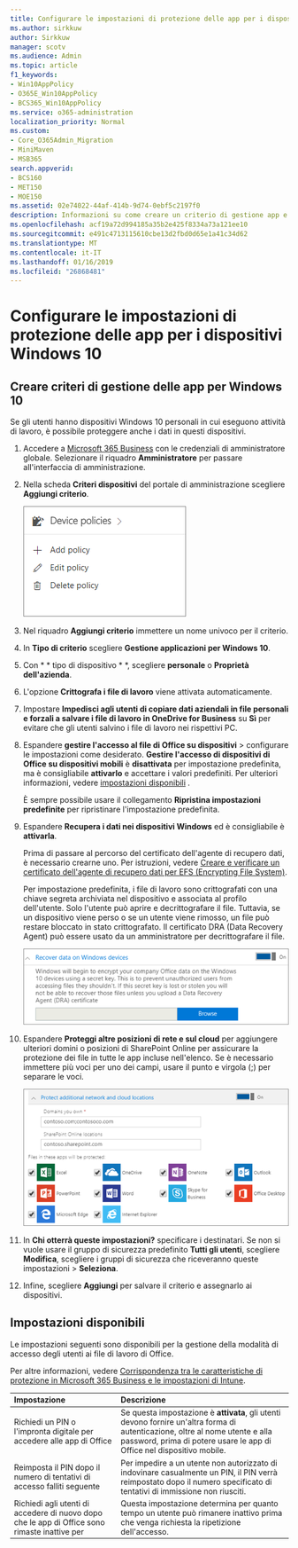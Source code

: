 ```yaml
---
title: Configurare le impostazioni di protezione delle app per i dispositivi Windows 10
ms.author: sirkkuw
author: Sirkkuw
manager: scotv
ms.audience: Admin
ms.topic: article
f1_keywords:
- Win10AppPolicy
- O365E_Win10AppPolicy
- BCS365_Win10AppPolicy
ms.service: o365-administration
localization_priority: Normal
ms.custom:
- Core_O365Admin_Migration
- MiniMaven
- MSB365
search.appverid:
- BCS160
- MET150
- MOE150
ms.assetid: 02e74022-44af-414b-9d74-0ebf5c2197f0
description: Informazioni su come creare un criterio di gestione app e proteggere i file di lavoro nei dispositivi Windows 10.
ms.openlocfilehash: acf19a72d994185a35b2e425f8334a73a121ee10
ms.sourcegitcommit: e491c4713115610cbe13d2fbd0d65e1a41c34d62
ms.translationtype: MT
ms.contentlocale: it-IT
ms.lasthandoff: 01/16/2019
ms.locfileid: "26868481"
---
```

# <a name="set-application-protection-settings-for-windows-10-devices"></a>Configurare le impostazioni di protezione delle app per i dispositivi Windows 10

## <a name="create-an-app-management-policy-for-windows-10"></a>Creare criteri di gestione delle app per Windows 10

Se gli utenti hanno dispositivi Windows 10 personali in cui eseguono attività di lavoro, è possibile proteggere anche i dati in questi dispositivi.
  
1. Accedere a [Microsoft 365 Business](https://portal.office.com) con le credenziali di amministratore globale. Selezionare il riquadro **Amministratore** per passare all'interfaccia di amministrazione. 
    
2. Nella scheda **Criteri dispositivi** del portale di amministrazione scegliere **Aggiungi criterio**.
    
    ![Device policies card in the admin center.](media/27c12b61-d112-4348-b557-4f3e46204797.png)
  
3. Nel riquadro **Aggiungi criterio** immettere un nome univoco per il criterio. 
    
4. In **Tipo di criterio** scegliere **Gestione applicazioni per Windows 10**.
    
5. Con * * tipo di dispositivo * *, scegliere **personale** o **Proprietà dell'azienda**.
    
6. L'opzione **Crittografa i file di lavoro** viene attivata automaticamente. 
    
7. Impostare **Impedisci agli utenti di copiare dati aziendali in file personali e forzali a salvare i file di lavoro in OneDrive for Business** su **Sì** per evitare che gli utenti salvino i file di lavoro nei rispettivi PC. 
    
8. Espandere **gestire l'accesso al file di Office su dispositivi** \> configurare le impostazioni come desiderato. **Gestire l'accesso di dispositivi di Office su dispositivi mobili** è **disattivata** per impostazione predefinita, ma è consigliabile **attivarlo** e accettare i valori predefiniti. Per ulteriori informazioni, vedere [impostazioni disponibili](protection-settings-for-windows-10-devices.md#bkmk_settings) . 
    
    È sempre possibile usare il collegamento **Ripristina impostazioni predefinite** per ripristinare l'impostazione predefinita. 
    
9. Espandere **Recupera i dati nei dispositivi Windows** ed è consigliabile è **attivarla**.
    
    Prima di passare al percorso del certificato dell'agente di recupero dati, è necessario crearne uno. Per istruzioni, vedere [Creare e verificare un certificato dell'agente di recupero dati per EFS (Encrypting File System)](https://go.microsoft.com/fwlink/p/?linkid=853700).
    
    Per impostazione predefinita, i file di lavoro sono crittografati con una chiave segreta archiviata nel dispositivo e associata al profilo dell'utente. Solo l'utente può aprire e decrittografare il file. Tuttavia, se un dispositivo viene perso o se un utente viene rimosso, un file può restare bloccato in stato crittografato. Il certificato DRA (Data Recovery Agent) può essere usato da un amministratore per decrittografare il file.
    
    ![Browse to Data Recovery Agent certificate.](media/7d7d664f-b72f-4293-a3e7-d0fa7371366c.png)
  
10. Espandere **Proteggi altre posizioni di rete e sul cloud** per aggiungere ulteriori domini o posizioni di SharePoint Online per assicurare la protezione dei file in tutte le app incluse nell'elenco. Se è necessario immettere più voci per uno dei campi, usare il punto e virgola (;) per separare le voci. 
    
    ![Expand Protect additional network and cloud locations, and enter domains or SharePoint Online sites you own.](media/7afaa0c7-ba53-456d-8c61-312c45e09625.png)
  
11. In **Chi otterrà queste impostazioni?** specificare i destinatari. Se non si vuole usare il gruppo di sicurezza predefinito **Tutti gli utenti**, scegliere **Modifica**, scegliere i gruppi di sicurezza che riceveranno queste impostazioni \> **Seleziona**.
    
12. Infine, scegliere **Aggiungi** per salvare il criterio e assegnarlo ai dispositivi. 
    
## <a name="available-settings"></a>Impostazioni disponibili

Le impostazioni seguenti sono disponibili per la gestione della modalità di accesso degli utenti ai file di lavoro di Office.
  
Per altre informazioni, vedere [Corrispondenza tra le caratteristiche di protezione in Microsoft 365 Business e le impostazioni di Intune](map-protection-features-to-intune-settings.md).
  
|**Impostazione**|**Descrizione**|
|:-----|:-----|
|Richiedi un PIN o l'impronta digitale per accedere alle app di Office  <br/> |Se questa impostazione è **attivata**, gli utenti devono fornire un'altra forma di autenticazione, oltre al nome utente e alla password, prima di potere usare le app di Office nel dispositivo mobile.  <br/> |
|Reimposta il PIN dopo il numero di tentativi di accesso falliti seguente  <br/> |Per impedire a un utente non autorizzato di indovinare casualmente un PIN, il PIN verrà reimpostato dopo il numero specificato di tentativi di immissione non riusciti.  <br/> |
|Richiedi agli utenti di accedere di nuovo dopo che le app di Office sono rimaste inattive per  <br/> |Questa impostazione determina per quanto tempo un utente può rimanere inattivo prima che venga richiesta la ripetizione dell'accesso.  <br/> |
   

